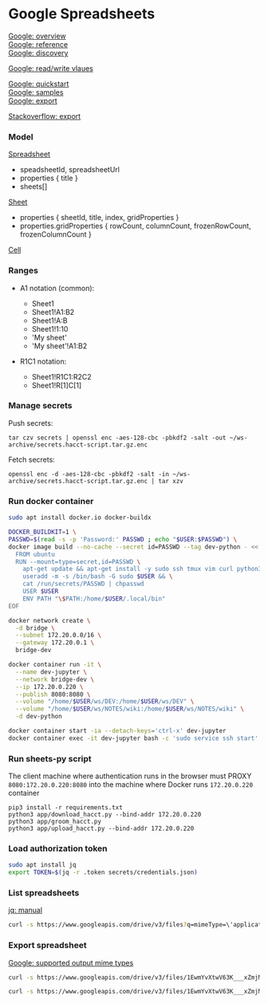# Google Spreadsheets
[Google: overview](https://developers.google.com/sheets/api)  
[Google: reference](https://developers.google.com/sheets/api/reference/rest)  
[Google: discovery](https://sheets.googleapis.com/$discovery/rest?version=v4)  

[Google: read/write vlaues](https://developers.google.com/sheets/api/guides/values)  

[Google: quickstart](https://developers.google.com/sheets/api/quickstart/python)  
[Google: samples](https://developers.google.com/sheets/api/samples)  
[Google: export](https://developers.google.com/drive/api/guides/manage-downloads#python)  

[Stackoverflow: export](https://stackoverflow.com/questions/33713084/download-link-for-google-spreadsheets-csv-export-with-multiple-sheets/33727897#33727897)  

### Model
[Spreadsheet](https://developers.google.com/sheets/api/reference/rest/v4/spreadsheets)  
- speadsheetId, spreadsheetUrl  
- properties { title }  
- sheets[]  

[Sheet](https://developers.google.com/sheets/api/reference/rest/v4/spreadsheets/sheets)  
- properties { sheetId, title, index, gridProperties }
- properties.gridProperties { rowCount, columnCount, frozenRowCount, frozenColumnCount }

[Cell](https://developers.google.com/sheets/api/reference/rest/v4/spreadsheets/cells)  

### Ranges
- A1 notation (common): 
  - Sheet1
  - Sheet1!A1:B2
  - Sheet1!A:B
  - Sheet1!1:10
  - 'My sheet'
  - 'My sheet'!A1:B2

- R1C1 notation:
  - Sheet1!R1C1:R2C2
  - Sheet1!R[1]C[1]


### Manage secrets
Push secrets:
```
tar czv secrets | openssl enc -aes-128-cbc -pbkdf2 -salt -out ~/ws-archive/secrets.hacct-script.tar.gz.enc
```
Fetch secrets:
```
openssl enc -d -aes-128-cbc -pbkdf2 -salt -in ~/ws-archive/secrets.hacct-script.tar.gz.enc | tar xzv
```
### Run docker container
```bash
sudo apt install docker.io docker-buildx

DOCKER_BUILDKIT=1 \
PASSWD=$(read -s -p 'Password:' PASSWD ; echo "$USER:$PASSWD") \
docker image build --no-cache --secret id=PASSWD --tag dev-python - << EOF
  FROM ubuntu
  RUN --mount=type=secret,id=PASSWD \
    apt-get update && apt-get install -y sudo ssh tmux vim curl python3 python3-pip && \
    useradd -m -s /bin/bash -G sudo $USER && \
    cat /run/secrets/PASSWD | chpasswd
    USER $USER
    ENV PATH "\$PATH:/home/$USER/.local/bin"
EOF

docker network create \
  -d bridge \
  --subnet 172.20.0.0/16 \
  --gateway 172.20.0.1 \
  bridge-dev

docker container run -it \
  --name dev-jupyter \
  --network bridge-dev \
  --ip 172.20.0.220 \
  --publish 8080:8080 \
  --volume "/home/$USER/ws/DEV:/home/$USER/ws/DEV" \
  --volume "/home/$USER/ws/NOTES/wiki:/home/$USER/ws/NOTES/wiki" \
  -d dev-python

docker container start -ia --detach-keys='ctrl-x' dev-jupyter
docker container exec -it dev-jupyter bash -c 'sudo service ssh start'
```

### Run sheets-py script
The client machine where authentication runs in the browser must PROXY `8080:172.20.0.220:8080` into the machine where Docker runs `172.20.0.220` container
```
pip3 install -r requirements.txt 
python3 app/download_hacct.py --bind-addr 172.20.0.220
python3 app/groom_hacct.py
python3 app/upload_hacct.py --bind-addr 172.20.0.220
```

### Load authorization token
```bash
sudo apt install jq
export TOKEN=$(jq -r .token secrets/credentials.json)
```
### List spreadsheets
[jq: manual](https://jqlang.github.io/jq/manual/)  
```bash
curl -s https://www.googleapis.com/drive/v3/files?q=mimeType=\'application/vnd.google-apps.spreadsheet\' -H "Authorization: Bearer $TOKEN" | jq -r '.files[] | .id,.name'
```
### Export spreadsheet
[Google: supported output mime types](https://developers.google.com/drive/api/guides/ref-export-formats)  
```bash
curl -s https://www.googleapis.com/drive/v3/files/1EwmYvXtwV63K___xZmjMXg8O_msnlHU5KTHUSkGblNc/export?mimeType=application/x-vnd.oasis.opendocument.spreadsheet -H "Authorization: Bearer $TOKEN" > spreadsheet.ods

curl -s https://www.googleapis.com/drive/v3/files/1EwmYvXtwV63K___xZmjMXg8O_msnlHU5KTHUSkGblNc/export?mimeType=text/csv -H "Authorization: Bearer $TOKEN" | less
```
